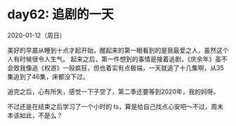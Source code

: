 # day62: 追剧的一天
2020-01-12（周日）

美好的早晨从睡到十点才起开始，醒起来的第一眼看到的是我最爱之人，虽然这个人有时候很令人生气。
起来之后，第一件想到的事情是接着追剧，《庆余年》虽不会致我像追《权游》一般疯狂，但也着实有点极端，一天就追了十几集啊，从35集追到了46集，床都没下过。

追完之后，心有所失，感觉一下子空了，第二季还要等到2020年，我的妈呀。

不过还是在结束之后学习了一个小时的 ts，算是给自己找点心安吧～不过，周末本该如此，不是么？
